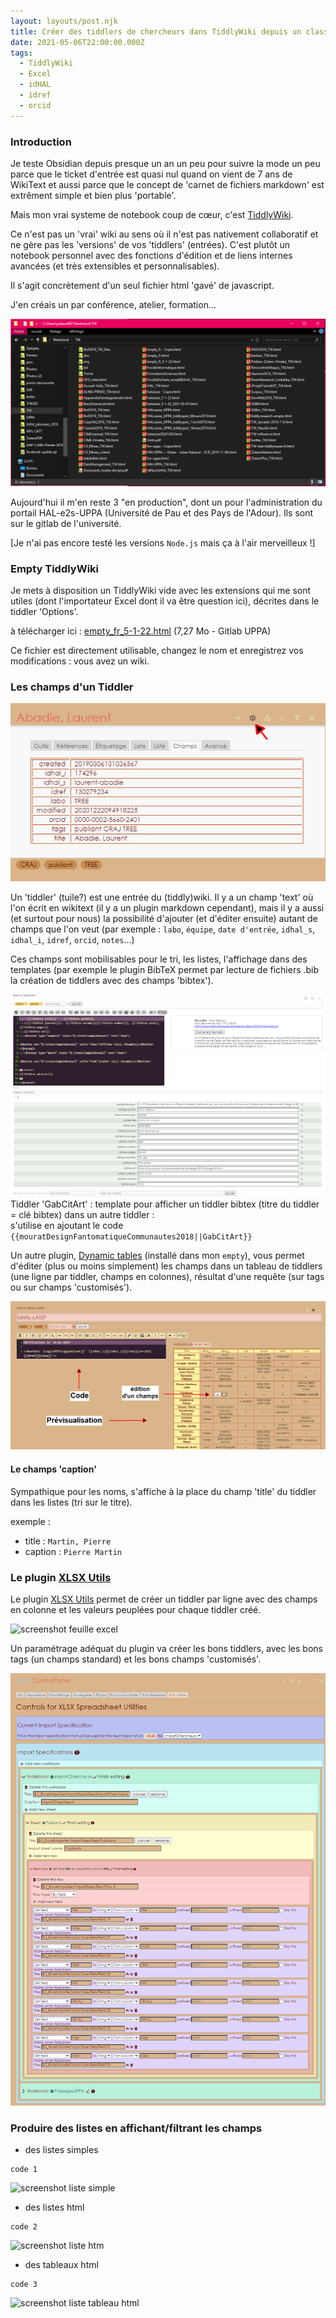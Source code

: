 ```yaml
---
layout: layouts/post.njk
title: Créer des tiddlers de chercheurs dans TiddlyWiki depuis un classeur Excel
date: 2021-05-06T22:00:00.000Z
tags:
  - TiddlyWiki
  - Excel
  - idHAL
  - idref
  - orcid
---
```

### Introduction

Je teste Obsidian depuis presque un an un peu pour suivre la mode un peu parce que le ticket d'entrée est quasi nul quand on vient de 7 ans de WikiText et aussi parce que le concept de 'carnet de fichiers markdown' est extrêment simple et bien plus 'portable'. 

Mais mon vrai systeme de notebook coup de cœur, c'est [TiddlyWiki](https://tiddlywiki.com).

Ce n'est pas un 'vrai' wiki au sens où il n'est pas nativement collaboratif et ne gère pas les 'versions' de vos 'tiddlers' (entrées). C'est plutôt un notebook personnel avec des fonctions d'édition et de liens internes avancées (et très extensibles et personnalisables).

Il s'agit concrètement d'un seul fichier html 'gavé' de javascript. 

J'en créais un par conférence, atelier, formation... 

![dossier TW](/img/TW-Excel/tiddly1.png)  

Aujourd'hui il m'en reste 3 "en production", dont un pour l'administration du portail HAL-e2s-UPPA (Université de Pau et des Pays de l'Adour). Ils sont sur le gitlab de l'université.  

[Je n'ai pas encore testé les versions `Node.js` mais ça à l'air merveilleux !]

### Empty TiddlyWiki

Je mets à disposition un TiddlyWiki vide avec les extensions qui me sont utiles (dont l'importateur Excel dont il va être question ici), décrites dans le tiddler 'Options'.

à télécharger ici : [empty_fr_5-1-22.html](https://git.univ-pau.fr/jrabaud001/tw/-/blob/master/empty_fr_5-1-22.html)  (7,27 Mo - Gitlab UPPA)

Ce fichier est directement utilisable, changez le nom et enregistrez vos modifications : vous avez un wiki.

### Les champs d'un Tiddler

![screenshot chercheur](/img/TW-Excel/TW-champsChercheurs.png)

Un 'tiddler' (tuile?) est une entrée du (tiddly)wiki. Il y a un champ 'text' où l'on écrit en wikitext (il y a un plugin markdown cependant), mais il y a aussi (et surtout pour nous) la possibilité d'ajouter (et d'éditer ensuite) autant de champs que l'on veut (par exemple : `labo`, `équipe`, `date d'entrée`, `idhal_s`, `idhal_i`, `idref`, `orcid`, `notes`...)

Ces champs sont mobilisables pour le tri, les listes, l'affichage dans des templates (par exemple le plugin BibTeX permet par lecture de fichiers .bib la création de tiddlers avec des champs 'bibtex').

![Gabarit de citation d'un article bibtex](/img/TW-Excel/tw-bibtex-gabcitart.png)  
Tiddler 'GabCitArt' : template pour afficher un tiddler bibtex (titre du tiddler = clé bibtex) dans un autre tiddler :  
s'utilise en ajoutant le code `{{mouratDesignFantomatiqueCommunautes2018||GabCitArt}}`

Un autre plugin, [Dynamic tables](https://ooktech.com/jed/ExampleWikis/DynamicTables/) (installé dans mon `empty`), vous permet d'éditer (plus ou moins simplement) les champs dans un tableau de tiddlers (une ligne par tiddler, champs en colonnes), résultat d'une requête (sur tags ou sur champs 'customisés').

![screenshot Dynamic tables, idhal d'un labo](/img/TW-Excel/tw-dynamictables.png)

#### Le champs 'caption'

Sympathique pour les noms, s'affiche à la place du champ 'title' du tiddler dans les listes (tri sur le titre).

exemple :
- title : `Martin, Pierre`
- caption : `Pierre Martin`


### Le plugin [XLSX Utils](http://tiddlywiki.com/prerelease/editions/xlsx-utils/)

Le plugin [XLSX Utils](http://tiddlywiki.com/prerelease/editions/xlsx-utils/) permet de créer un tiddler par ligne avec des champs en colonne et les valeurs peuplées pour chaque tiddler créé.

![screenshot feuille excel]()

Un paramétrage adéquat du plugin va créer les bons tiddlers, avec les bons tags (un champs standard) et les bons champs 'customisés'.

![screenshot paramétrage](/img/TW-Excel/tw-xlsxutils.png)

### Produire des listes en affichant/filtrant les champs

- des listes simples

```
code 1
```

![screenshot liste simple]()

- des listes html

```
code 2
```

![screenshot liste htm]()

- des tableaux html

```
code 3
```

![screenshot liste tableau html]()



